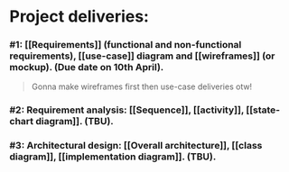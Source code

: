Project deliveries:
===

### #1: [[Requirements]] (functional and non-functional requirements), [[use-case]] diagram and [[wireframes]] (or mockup). (Due date on 10th April).
> Gonna make wireframes first then use-case deliveries otw!
### #2: Requirement analysis: [[Sequence]], [[activity]], [[state-chart diagram]]. (TBU).
### #3: Architectural design: [[Overall architecture]], [[class diagram]], [[implementation diagram]]. (TBU).